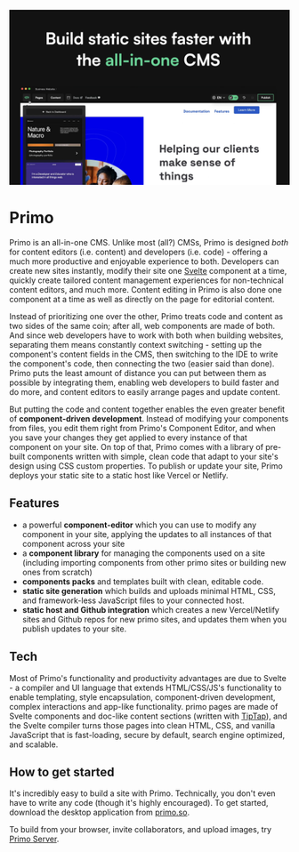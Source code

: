 ![screenshot](./screenshot.png)

# Primo
Primo is an all-in-one CMS. Unlike most (all?) CMSs, Primo is designed *both* for content editors (i.e. content) and developers (i.e. code) - offering a much more productive and enjoyable experience to both. Developers can create new sites instantly, modify their site one [Svelte](https://svelte.dev) component at a time, quickly create tailored content management experiences for non-technical content editors, and much more. Content editing in Primo is also done one component at a time as well as directly on the page for editorial content.

Instead of prioritizing one over the other, Primo treats code and content as two sides of the same coin; after all, web components are made of both. And since web developers have to work with both when building websites, separating them means constantly context switching - setting up the component's content fields in the CMS, then switching to the IDE to write the component's code, then connecting the two (easier said than done). Primo puts the least amount of distance you can put between them as possible by integrating them, enabling web developers to build faster and do more, and content editors to easily arrange pages and update content. 

But putting the code and content together enables the even greater benefit of **component-driven development**. Instead of modifying your components from files, you edit them right from Primo's Component Editor, and when you save your changes they get applied to every instance of that component on your site. On top of that, Primo comes with a library of pre-built components written with simple, clean code that adapt to your site's design using CSS custom properties. To publish or update your site, Primo deploys your static site to a static host like Vercel or Netlify. 

## Features
- a powerful **component-editor** which you can use to modify any component in your site, applying the updates to all instances of that component across your site
- a **component library** for managing the  components used on a site (including importing components from other primo sites or building new ones from scratch)
- **components packs** and templates built with clean, editable code. 
- **static site generation** which builds and uploads minimal HTML, CSS, and framework-less JavaScript files to your connected host. 
- **static host and Github integration** which creates a new Vercel/Netlify sites and Github repos for new primo sites, and updates them when you publish updates to your site. 

## Tech
Most of Primo's functionality and productivity advantages are due to Svelte - a compiler and UI language that extends HTML/CSS/JS's functionality to enable templating, style encapsulation, component-driven development, complex interactions and app-like functionality. primo pages are made of Svelte components and doc-like content sections (written with [TipTap](https://tiptap.dev/)), and the Svelte compiler turns those pages into clean HTML, CSS, and vanilla JavaScript that is fast-loading, secure by default, search engine optimized, and scalable. 

## How to get started
It's incredibly easy to build a site with Primo. Technically, you don't even have to write any code (though it's highly encouraged). To get started, download the desktop application from [primo.so](https://primo.so).

To build from your browser, invite collaborators, and upload images, try [Primo Server](https://github.com/primodotso/primo-server).
